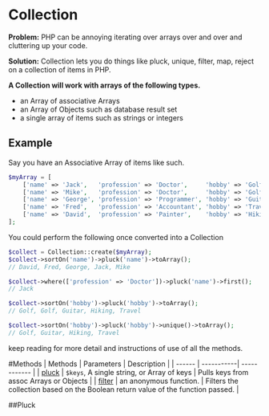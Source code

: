 # Collection
**Problem:** PHP can be annoying iterating over arrays over and over and cluttering up your code.

**Solution:** Collection lets you do things like pluck, unique, filter, map, reject on a collection of items in PHP.

**A Collection will work with arrays of the following types.**

- an Array of associative Arrays
- an Array of Objects such as database result set
- a single array of items such as strings or integers

## Example
Say you have an Associative Array of items like such. 

````PHP
$myArray = [
	['name' => 'Jack',   'profession' => 'Doctor',     'hobby' => 'Golf'], 
	['name' => 'Mike',   'profession' => 'Doctor',     'hobby' => 'Golf'], 
	['name' => 'George', 'profession' => 'Programmer', 'hobby' => 'Guitar'],
	['name' => 'Fred',   'profession' => 'Accountant', 'hobby' => 'Travel'],
	['name' => 'David',  'profession' => 'Painter',    'hobby' => 'Hiking'],
];
````

You could perform the following once converted into a Collection

````PHP
$collect = Collection::create($myArray);
$collect->sortOn('name')->pluck('name')->toArray();
// David, Fred, George, Jack, Mike

$collect->where(['profession' => 'Doctor'])->pluck('name')->first();
// Jack

$collect->sortOn('hobby')->pluck('hobby')->toArray();
// Golf, Golf, Guitar, Hiking, Travel

$collect->sortOn('hobby')->pluck('hobby')->unique()->toArray();
// Golf, Guitar, Hiking, Travel
````

keep reading for more detail and instructions of use of all the methods.



#Methods
| Methods | Parameters | Description  |
| ------  | -----------| ------------ |
| [pluck](#pluck) | ```$keys```, A single string, or Array of keys | Pulls keys from assoc Arrays or Objects |
| [filter](#filter) | an anonymous function. | Filters the collection based on the Boolean return value of the function passed. |


##Pluck



